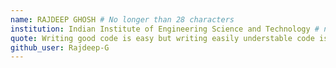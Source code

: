```yaml
---
name: RAJDEEP GHOSH # No longer than 28 characters
institution: Indian Institute of Engineering Science and Technology # no longer than 58 characters
quote: Writing good code is easy but writing easily understable code is difficult # no longer than 100 characters, avoid using quotes(") to guarantee the format remains the same.
github_user: Rajdeep-G
---
```

